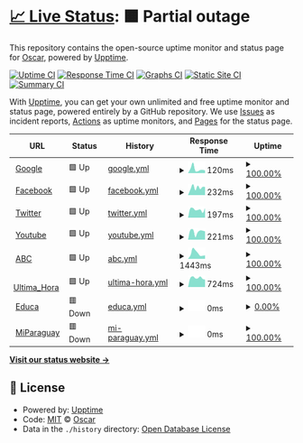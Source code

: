 # [📈 Live Status](https://Oscarozo.github.io/upptime): <!--live status--> **🟧 Partial outage**

This repository contains the open-source uptime monitor and status page for [Oscar](https://Oscarozo.github.io/upptime), powered by [Upptime](https://github.com/upptime/upptime).

[![Uptime CI](https://github.com/Oscarozo/upptime/workflows/Uptime%20CI/badge.svg)](https://github.com/Oscarozo/upptime/actions?query=workflow%3A%22Uptime+CI%22)
[![Response Time CI](https://github.com/Oscarozo/upptime/workflows/Response%20Time%20CI/badge.svg)](https://github.com/Oscarozo/upptime/actions?query=workflow%3A%22Response+Time+CI%22)
[![Graphs CI](https://github.com/Oscarozo/upptime/workflows/Graphs%20CI/badge.svg)](https://github.com/Oscarozo/upptime/actions?query=workflow%3A%22Graphs+CI%22)
[![Static Site CI](https://github.com/Oscarozo/upptime/workflows/Static%20Site%20CI/badge.svg)](https://github.com/Oscarozo/upptime/actions?query=workflow%3A%22Static+Site+CI%22)
[![Summary CI](https://github.com/Oscarozo/upptime/workflows/Summary%20CI/badge.svg)](https://github.com/Oscarozo/upptime/actions?query=workflow%3A%22Summary+CI%22)

With [Upptime](https://upptime.js.org), you can get your own unlimited and free uptime monitor and status page, powered entirely by a GitHub repository. We use [Issues](https://github.com/Oscarozo/upptime/issues) as incident reports, [Actions](https://github.com/Oscarozo/upptime/actions) as uptime monitors, and [Pages](https://Oscarozo.github.io/upptime) for the status page.

<!--start: status pages-->
<!-- This summary is generated by Upptime (https://github.com/upptime/upptime) -->
<!-- Do not edit this manually, your changes will be overwritten -->
<!-- prettier-ignore -->
| URL | Status | History | Response Time | Uptime |
| --- | ------ | ------- | ------------- | ------ |
| <img alt="" src="https://www.google.com/favicon.ico" height="13"> [Google](https://www.google.com.py) | 🟩 Up | [google.yml](https://github.com/Oscarozo/upptime/commits/HEAD/history/google.yml) | <details><summary><img alt="Response time graph" src="./graphs/google/response-time-week.png" height="20"> 120ms</summary><br><a href="https://Oscarozo.github.io/upptime/history/google"><img alt="Response time 181" src="https://img.shields.io/endpoint?url=https%3A%2F%2Fraw.githubusercontent.com%2FOscarozo%2Fupptime%2FHEAD%2Fapi%2Fgoogle%2Fresponse-time.json"></a><br><a href="https://Oscarozo.github.io/upptime/history/google"><img alt="24-hour response time 148" src="https://img.shields.io/endpoint?url=https%3A%2F%2Fraw.githubusercontent.com%2FOscarozo%2Fupptime%2FHEAD%2Fapi%2Fgoogle%2Fresponse-time-day.json"></a><br><a href="https://Oscarozo.github.io/upptime/history/google"><img alt="7-day response time 120" src="https://img.shields.io/endpoint?url=https%3A%2F%2Fraw.githubusercontent.com%2FOscarozo%2Fupptime%2FHEAD%2Fapi%2Fgoogle%2Fresponse-time-week.json"></a><br><a href="https://Oscarozo.github.io/upptime/history/google"><img alt="30-day response time 183" src="https://img.shields.io/endpoint?url=https%3A%2F%2Fraw.githubusercontent.com%2FOscarozo%2Fupptime%2FHEAD%2Fapi%2Fgoogle%2Fresponse-time-month.json"></a><br><a href="https://Oscarozo.github.io/upptime/history/google"><img alt="1-year response time 181" src="https://img.shields.io/endpoint?url=https%3A%2F%2Fraw.githubusercontent.com%2FOscarozo%2Fupptime%2FHEAD%2Fapi%2Fgoogle%2Fresponse-time-year.json"></a></details> | <details><summary><a href="https://Oscarozo.github.io/upptime/history/google">100.00%</a></summary><a href="https://Oscarozo.github.io/upptime/history/google"><img alt="All-time uptime 100.00%" src="https://img.shields.io/endpoint?url=https%3A%2F%2Fraw.githubusercontent.com%2FOscarozo%2Fupptime%2FHEAD%2Fapi%2Fgoogle%2Fuptime.json"></a><br><a href="https://Oscarozo.github.io/upptime/history/google"><img alt="24-hour uptime 100.00%" src="https://img.shields.io/endpoint?url=https%3A%2F%2Fraw.githubusercontent.com%2FOscarozo%2Fupptime%2FHEAD%2Fapi%2Fgoogle%2Fuptime-day.json"></a><br><a href="https://Oscarozo.github.io/upptime/history/google"><img alt="7-day uptime 100.00%" src="https://img.shields.io/endpoint?url=https%3A%2F%2Fraw.githubusercontent.com%2FOscarozo%2Fupptime%2FHEAD%2Fapi%2Fgoogle%2Fuptime-week.json"></a><br><a href="https://Oscarozo.github.io/upptime/history/google"><img alt="30-day uptime 100.00%" src="https://img.shields.io/endpoint?url=https%3A%2F%2Fraw.githubusercontent.com%2FOscarozo%2Fupptime%2FHEAD%2Fapi%2Fgoogle%2Fuptime-month.json"></a><br><a href="https://Oscarozo.github.io/upptime/history/google"><img alt="1-year uptime 100.00%" src="https://img.shields.io/endpoint?url=https%3A%2F%2Fraw.githubusercontent.com%2FOscarozo%2Fupptime%2FHEAD%2Fapi%2Fgoogle%2Fuptime-year.json"></a></details>
| <img alt="" src="https://www.facebook.com/favicon.ico" height="13"> [Facebook](https://es-la.facebook.com) | 🟩 Up | [facebook.yml](https://github.com/Oscarozo/upptime/commits/HEAD/history/facebook.yml) | <details><summary><img alt="Response time graph" src="./graphs/facebook/response-time-week.png" height="20"> 232ms</summary><br><a href="https://Oscarozo.github.io/upptime/history/facebook"><img alt="Response time 284" src="https://img.shields.io/endpoint?url=https%3A%2F%2Fraw.githubusercontent.com%2FOscarozo%2Fupptime%2FHEAD%2Fapi%2Ffacebook%2Fresponse-time.json"></a><br><a href="https://Oscarozo.github.io/upptime/history/facebook"><img alt="24-hour response time 177" src="https://img.shields.io/endpoint?url=https%3A%2F%2Fraw.githubusercontent.com%2FOscarozo%2Fupptime%2FHEAD%2Fapi%2Ffacebook%2Fresponse-time-day.json"></a><br><a href="https://Oscarozo.github.io/upptime/history/facebook"><img alt="7-day response time 232" src="https://img.shields.io/endpoint?url=https%3A%2F%2Fraw.githubusercontent.com%2FOscarozo%2Fupptime%2FHEAD%2Fapi%2Ffacebook%2Fresponse-time-week.json"></a><br><a href="https://Oscarozo.github.io/upptime/history/facebook"><img alt="30-day response time 287" src="https://img.shields.io/endpoint?url=https%3A%2F%2Fraw.githubusercontent.com%2FOscarozo%2Fupptime%2FHEAD%2Fapi%2Ffacebook%2Fresponse-time-month.json"></a><br><a href="https://Oscarozo.github.io/upptime/history/facebook"><img alt="1-year response time 284" src="https://img.shields.io/endpoint?url=https%3A%2F%2Fraw.githubusercontent.com%2FOscarozo%2Fupptime%2FHEAD%2Fapi%2Ffacebook%2Fresponse-time-year.json"></a></details> | <details><summary><a href="https://Oscarozo.github.io/upptime/history/facebook">100.00%</a></summary><a href="https://Oscarozo.github.io/upptime/history/facebook"><img alt="All-time uptime 100.00%" src="https://img.shields.io/endpoint?url=https%3A%2F%2Fraw.githubusercontent.com%2FOscarozo%2Fupptime%2FHEAD%2Fapi%2Ffacebook%2Fuptime.json"></a><br><a href="https://Oscarozo.github.io/upptime/history/facebook"><img alt="24-hour uptime 100.00%" src="https://img.shields.io/endpoint?url=https%3A%2F%2Fraw.githubusercontent.com%2FOscarozo%2Fupptime%2FHEAD%2Fapi%2Ffacebook%2Fuptime-day.json"></a><br><a href="https://Oscarozo.github.io/upptime/history/facebook"><img alt="7-day uptime 100.00%" src="https://img.shields.io/endpoint?url=https%3A%2F%2Fraw.githubusercontent.com%2FOscarozo%2Fupptime%2FHEAD%2Fapi%2Ffacebook%2Fuptime-week.json"></a><br><a href="https://Oscarozo.github.io/upptime/history/facebook"><img alt="30-day uptime 100.00%" src="https://img.shields.io/endpoint?url=https%3A%2F%2Fraw.githubusercontent.com%2FOscarozo%2Fupptime%2FHEAD%2Fapi%2Ffacebook%2Fuptime-month.json"></a><br><a href="https://Oscarozo.github.io/upptime/history/facebook"><img alt="1-year uptime 100.00%" src="https://img.shields.io/endpoint?url=https%3A%2F%2Fraw.githubusercontent.com%2FOscarozo%2Fupptime%2FHEAD%2Fapi%2Ffacebook%2Fuptime-year.json"></a></details>
| <img alt="" src="https://www.twitter.com/favicon.ico" height="13"> [Twitter](https://twitter.com) | 🟩 Up | [twitter.yml](https://github.com/Oscarozo/upptime/commits/HEAD/history/twitter.yml) | <details><summary><img alt="Response time graph" src="./graphs/twitter/response-time-week.png" height="20"> 197ms</summary><br><a href="https://Oscarozo.github.io/upptime/history/twitter"><img alt="Response time 218" src="https://img.shields.io/endpoint?url=https%3A%2F%2Fraw.githubusercontent.com%2FOscarozo%2Fupptime%2FHEAD%2Fapi%2Ftwitter%2Fresponse-time.json"></a><br><a href="https://Oscarozo.github.io/upptime/history/twitter"><img alt="24-hour response time 351" src="https://img.shields.io/endpoint?url=https%3A%2F%2Fraw.githubusercontent.com%2FOscarozo%2Fupptime%2FHEAD%2Fapi%2Ftwitter%2Fresponse-time-day.json"></a><br><a href="https://Oscarozo.github.io/upptime/history/twitter"><img alt="7-day response time 197" src="https://img.shields.io/endpoint?url=https%3A%2F%2Fraw.githubusercontent.com%2FOscarozo%2Fupptime%2FHEAD%2Fapi%2Ftwitter%2Fresponse-time-week.json"></a><br><a href="https://Oscarozo.github.io/upptime/history/twitter"><img alt="30-day response time 220" src="https://img.shields.io/endpoint?url=https%3A%2F%2Fraw.githubusercontent.com%2FOscarozo%2Fupptime%2FHEAD%2Fapi%2Ftwitter%2Fresponse-time-month.json"></a><br><a href="https://Oscarozo.github.io/upptime/history/twitter"><img alt="1-year response time 218" src="https://img.shields.io/endpoint?url=https%3A%2F%2Fraw.githubusercontent.com%2FOscarozo%2Fupptime%2FHEAD%2Fapi%2Ftwitter%2Fresponse-time-year.json"></a></details> | <details><summary><a href="https://Oscarozo.github.io/upptime/history/twitter">100.00%</a></summary><a href="https://Oscarozo.github.io/upptime/history/twitter"><img alt="All-time uptime 100.00%" src="https://img.shields.io/endpoint?url=https%3A%2F%2Fraw.githubusercontent.com%2FOscarozo%2Fupptime%2FHEAD%2Fapi%2Ftwitter%2Fuptime.json"></a><br><a href="https://Oscarozo.github.io/upptime/history/twitter"><img alt="24-hour uptime 100.00%" src="https://img.shields.io/endpoint?url=https%3A%2F%2Fraw.githubusercontent.com%2FOscarozo%2Fupptime%2FHEAD%2Fapi%2Ftwitter%2Fuptime-day.json"></a><br><a href="https://Oscarozo.github.io/upptime/history/twitter"><img alt="7-day uptime 100.00%" src="https://img.shields.io/endpoint?url=https%3A%2F%2Fraw.githubusercontent.com%2FOscarozo%2Fupptime%2FHEAD%2Fapi%2Ftwitter%2Fuptime-week.json"></a><br><a href="https://Oscarozo.github.io/upptime/history/twitter"><img alt="30-day uptime 100.00%" src="https://img.shields.io/endpoint?url=https%3A%2F%2Fraw.githubusercontent.com%2FOscarozo%2Fupptime%2FHEAD%2Fapi%2Ftwitter%2Fuptime-month.json"></a><br><a href="https://Oscarozo.github.io/upptime/history/twitter"><img alt="1-year uptime 100.00%" src="https://img.shields.io/endpoint?url=https%3A%2F%2Fraw.githubusercontent.com%2FOscarozo%2Fupptime%2FHEAD%2Fapi%2Ftwitter%2Fuptime-year.json"></a></details>
| <img alt="" src="https://www.youtube.com/favicon.ico" height="13"> [Youtube](https://www.youtube.com) | 🟩 Up | [youtube.yml](https://github.com/Oscarozo/upptime/commits/HEAD/history/youtube.yml) | <details><summary><img alt="Response time graph" src="./graphs/youtube/response-time-week.png" height="20"> 221ms</summary><br><a href="https://Oscarozo.github.io/upptime/history/youtube"><img alt="Response time 261" src="https://img.shields.io/endpoint?url=https%3A%2F%2Fraw.githubusercontent.com%2FOscarozo%2Fupptime%2FHEAD%2Fapi%2Fyoutube%2Fresponse-time.json"></a><br><a href="https://Oscarozo.github.io/upptime/history/youtube"><img alt="24-hour response time 329" src="https://img.shields.io/endpoint?url=https%3A%2F%2Fraw.githubusercontent.com%2FOscarozo%2Fupptime%2FHEAD%2Fapi%2Fyoutube%2Fresponse-time-day.json"></a><br><a href="https://Oscarozo.github.io/upptime/history/youtube"><img alt="7-day response time 221" src="https://img.shields.io/endpoint?url=https%3A%2F%2Fraw.githubusercontent.com%2FOscarozo%2Fupptime%2FHEAD%2Fapi%2Fyoutube%2Fresponse-time-week.json"></a><br><a href="https://Oscarozo.github.io/upptime/history/youtube"><img alt="30-day response time 239" src="https://img.shields.io/endpoint?url=https%3A%2F%2Fraw.githubusercontent.com%2FOscarozo%2Fupptime%2FHEAD%2Fapi%2Fyoutube%2Fresponse-time-month.json"></a><br><a href="https://Oscarozo.github.io/upptime/history/youtube"><img alt="1-year response time 261" src="https://img.shields.io/endpoint?url=https%3A%2F%2Fraw.githubusercontent.com%2FOscarozo%2Fupptime%2FHEAD%2Fapi%2Fyoutube%2Fresponse-time-year.json"></a></details> | <details><summary><a href="https://Oscarozo.github.io/upptime/history/youtube">100.00%</a></summary><a href="https://Oscarozo.github.io/upptime/history/youtube"><img alt="All-time uptime 100.00%" src="https://img.shields.io/endpoint?url=https%3A%2F%2Fraw.githubusercontent.com%2FOscarozo%2Fupptime%2FHEAD%2Fapi%2Fyoutube%2Fuptime.json"></a><br><a href="https://Oscarozo.github.io/upptime/history/youtube"><img alt="24-hour uptime 100.00%" src="https://img.shields.io/endpoint?url=https%3A%2F%2Fraw.githubusercontent.com%2FOscarozo%2Fupptime%2FHEAD%2Fapi%2Fyoutube%2Fuptime-day.json"></a><br><a href="https://Oscarozo.github.io/upptime/history/youtube"><img alt="7-day uptime 100.00%" src="https://img.shields.io/endpoint?url=https%3A%2F%2Fraw.githubusercontent.com%2FOscarozo%2Fupptime%2FHEAD%2Fapi%2Fyoutube%2Fuptime-week.json"></a><br><a href="https://Oscarozo.github.io/upptime/history/youtube"><img alt="30-day uptime 100.00%" src="https://img.shields.io/endpoint?url=https%3A%2F%2Fraw.githubusercontent.com%2FOscarozo%2Fupptime%2FHEAD%2Fapi%2Fyoutube%2Fuptime-month.json"></a><br><a href="https://Oscarozo.github.io/upptime/history/youtube"><img alt="1-year uptime 100.00%" src="https://img.shields.io/endpoint?url=https%3A%2F%2Fraw.githubusercontent.com%2FOscarozo%2Fupptime%2FHEAD%2Fapi%2Fyoutube%2Fuptime-year.json"></a></details>
| <img alt="" src="https://www.abc.com.py/favicon.ico" height="13"> [ABC](https://www.abc.com.py) | 🟩 Up | [abc.yml](https://github.com/Oscarozo/upptime/commits/HEAD/history/abc.yml) | <details><summary><img alt="Response time graph" src="./graphs/abc/response-time-week.png" height="20"> 1443ms</summary><br><a href="https://Oscarozo.github.io/upptime/history/abc"><img alt="Response time 1105" src="https://img.shields.io/endpoint?url=https%3A%2F%2Fraw.githubusercontent.com%2FOscarozo%2Fupptime%2FHEAD%2Fapi%2Fabc%2Fresponse-time.json"></a><br><a href="https://Oscarozo.github.io/upptime/history/abc"><img alt="24-hour response time 2519" src="https://img.shields.io/endpoint?url=https%3A%2F%2Fraw.githubusercontent.com%2FOscarozo%2Fupptime%2FHEAD%2Fapi%2Fabc%2Fresponse-time-day.json"></a><br><a href="https://Oscarozo.github.io/upptime/history/abc"><img alt="7-day response time 1443" src="https://img.shields.io/endpoint?url=https%3A%2F%2Fraw.githubusercontent.com%2FOscarozo%2Fupptime%2FHEAD%2Fapi%2Fabc%2Fresponse-time-week.json"></a><br><a href="https://Oscarozo.github.io/upptime/history/abc"><img alt="30-day response time 1202" src="https://img.shields.io/endpoint?url=https%3A%2F%2Fraw.githubusercontent.com%2FOscarozo%2Fupptime%2FHEAD%2Fapi%2Fabc%2Fresponse-time-month.json"></a><br><a href="https://Oscarozo.github.io/upptime/history/abc"><img alt="1-year response time 1105" src="https://img.shields.io/endpoint?url=https%3A%2F%2Fraw.githubusercontent.com%2FOscarozo%2Fupptime%2FHEAD%2Fapi%2Fabc%2Fresponse-time-year.json"></a></details> | <details><summary><a href="https://Oscarozo.github.io/upptime/history/abc">100.00%</a></summary><a href="https://Oscarozo.github.io/upptime/history/abc"><img alt="All-time uptime 99.99%" src="https://img.shields.io/endpoint?url=https%3A%2F%2Fraw.githubusercontent.com%2FOscarozo%2Fupptime%2FHEAD%2Fapi%2Fabc%2Fuptime.json"></a><br><a href="https://Oscarozo.github.io/upptime/history/abc"><img alt="24-hour uptime 100.00%" src="https://img.shields.io/endpoint?url=https%3A%2F%2Fraw.githubusercontent.com%2FOscarozo%2Fupptime%2FHEAD%2Fapi%2Fabc%2Fuptime-day.json"></a><br><a href="https://Oscarozo.github.io/upptime/history/abc"><img alt="7-day uptime 100.00%" src="https://img.shields.io/endpoint?url=https%3A%2F%2Fraw.githubusercontent.com%2FOscarozo%2Fupptime%2FHEAD%2Fapi%2Fabc%2Fuptime-week.json"></a><br><a href="https://Oscarozo.github.io/upptime/history/abc"><img alt="30-day uptime 100.00%" src="https://img.shields.io/endpoint?url=https%3A%2F%2Fraw.githubusercontent.com%2FOscarozo%2Fupptime%2FHEAD%2Fapi%2Fabc%2Fuptime-month.json"></a><br><a href="https://Oscarozo.github.io/upptime/history/abc"><img alt="1-year uptime 99.99%" src="https://img.shields.io/endpoint?url=https%3A%2F%2Fraw.githubusercontent.com%2FOscarozo%2Fupptime%2FHEAD%2Fapi%2Fabc%2Fuptime-year.json"></a></details>
| <img alt="" src="https://www.ultimahora.com/favicon.ico" height="13"> [Ultima_Hora](https://www.ultimahora.com) | 🟩 Up | [ultima-hora.yml](https://github.com/Oscarozo/upptime/commits/HEAD/history/ultima-hora.yml) | <details><summary><img alt="Response time graph" src="./graphs/ultima-hora/response-time-week.png" height="20"> 724ms</summary><br><a href="https://Oscarozo.github.io/upptime/history/ultima-hora"><img alt="Response time 729" src="https://img.shields.io/endpoint?url=https%3A%2F%2Fraw.githubusercontent.com%2FOscarozo%2Fupptime%2FHEAD%2Fapi%2Fultima-hora%2Fresponse-time.json"></a><br><a href="https://Oscarozo.github.io/upptime/history/ultima-hora"><img alt="24-hour response time 812" src="https://img.shields.io/endpoint?url=https%3A%2F%2Fraw.githubusercontent.com%2FOscarozo%2Fupptime%2FHEAD%2Fapi%2Fultima-hora%2Fresponse-time-day.json"></a><br><a href="https://Oscarozo.github.io/upptime/history/ultima-hora"><img alt="7-day response time 724" src="https://img.shields.io/endpoint?url=https%3A%2F%2Fraw.githubusercontent.com%2FOscarozo%2Fupptime%2FHEAD%2Fapi%2Fultima-hora%2Fresponse-time-week.json"></a><br><a href="https://Oscarozo.github.io/upptime/history/ultima-hora"><img alt="30-day response time 759" src="https://img.shields.io/endpoint?url=https%3A%2F%2Fraw.githubusercontent.com%2FOscarozo%2Fupptime%2FHEAD%2Fapi%2Fultima-hora%2Fresponse-time-month.json"></a><br><a href="https://Oscarozo.github.io/upptime/history/ultima-hora"><img alt="1-year response time 729" src="https://img.shields.io/endpoint?url=https%3A%2F%2Fraw.githubusercontent.com%2FOscarozo%2Fupptime%2FHEAD%2Fapi%2Fultima-hora%2Fresponse-time-year.json"></a></details> | <details><summary><a href="https://Oscarozo.github.io/upptime/history/ultima-hora">100.00%</a></summary><a href="https://Oscarozo.github.io/upptime/history/ultima-hora"><img alt="All-time uptime 100.00%" src="https://img.shields.io/endpoint?url=https%3A%2F%2Fraw.githubusercontent.com%2FOscarozo%2Fupptime%2FHEAD%2Fapi%2Fultima-hora%2Fuptime.json"></a><br><a href="https://Oscarozo.github.io/upptime/history/ultima-hora"><img alt="24-hour uptime 100.00%" src="https://img.shields.io/endpoint?url=https%3A%2F%2Fraw.githubusercontent.com%2FOscarozo%2Fupptime%2FHEAD%2Fapi%2Fultima-hora%2Fuptime-day.json"></a><br><a href="https://Oscarozo.github.io/upptime/history/ultima-hora"><img alt="7-day uptime 100.00%" src="https://img.shields.io/endpoint?url=https%3A%2F%2Fraw.githubusercontent.com%2FOscarozo%2Fupptime%2FHEAD%2Fapi%2Fultima-hora%2Fuptime-week.json"></a><br><a href="https://Oscarozo.github.io/upptime/history/ultima-hora"><img alt="30-day uptime 100.00%" src="https://img.shields.io/endpoint?url=https%3A%2F%2Fraw.githubusercontent.com%2FOscarozo%2Fupptime%2FHEAD%2Fapi%2Fultima-hora%2Fuptime-month.json"></a><br><a href="https://Oscarozo.github.io/upptime/history/ultima-hora"><img alt="1-year uptime 100.00%" src="https://img.shields.io/endpoint?url=https%3A%2F%2Fraw.githubusercontent.com%2FOscarozo%2Fupptime%2FHEAD%2Fapi%2Fultima-hora%2Fuptime-year.json"></a></details>
| <img alt="" src="https://ead.pol.una.py/sitio/wp-content/uploads/2016/08/educa-nuevo-mini.png" height="13"> [Educa](https://ead.pol.una.py/sitio/) | 🟥 Down | [educa.yml](https://github.com/Oscarozo/upptime/commits/HEAD/history/educa.yml) | <details><summary><img alt="Response time graph" src="./graphs/educa/response-time-week.png" height="20"> 0ms</summary><br><a href="https://Oscarozo.github.io/upptime/history/educa"><img alt="Response time 0" src="https://img.shields.io/endpoint?url=https%3A%2F%2Fraw.githubusercontent.com%2FOscarozo%2Fupptime%2FHEAD%2Fapi%2Feduca%2Fresponse-time.json"></a><br><a href="https://Oscarozo.github.io/upptime/history/educa"><img alt="24-hour response time 0" src="https://img.shields.io/endpoint?url=https%3A%2F%2Fraw.githubusercontent.com%2FOscarozo%2Fupptime%2FHEAD%2Fapi%2Feduca%2Fresponse-time-day.json"></a><br><a href="https://Oscarozo.github.io/upptime/history/educa"><img alt="7-day response time 0" src="https://img.shields.io/endpoint?url=https%3A%2F%2Fraw.githubusercontent.com%2FOscarozo%2Fupptime%2FHEAD%2Fapi%2Feduca%2Fresponse-time-week.json"></a><br><a href="https://Oscarozo.github.io/upptime/history/educa"><img alt="30-day response time 0" src="https://img.shields.io/endpoint?url=https%3A%2F%2Fraw.githubusercontent.com%2FOscarozo%2Fupptime%2FHEAD%2Fapi%2Feduca%2Fresponse-time-month.json"></a><br><a href="https://Oscarozo.github.io/upptime/history/educa"><img alt="1-year response time 0" src="https://img.shields.io/endpoint?url=https%3A%2F%2Fraw.githubusercontent.com%2FOscarozo%2Fupptime%2FHEAD%2Fapi%2Feduca%2Fresponse-time-year.json"></a></details> | <details><summary><a href="https://Oscarozo.github.io/upptime/history/educa">0.00%</a></summary><a href="https://Oscarozo.github.io/upptime/history/educa"><img alt="All-time uptime 0.00%" src="https://img.shields.io/endpoint?url=https%3A%2F%2Fraw.githubusercontent.com%2FOscarozo%2Fupptime%2FHEAD%2Fapi%2Feduca%2Fuptime.json"></a><br><a href="https://Oscarozo.github.io/upptime/history/educa"><img alt="24-hour uptime 0.00%" src="https://img.shields.io/endpoint?url=https%3A%2F%2Fraw.githubusercontent.com%2FOscarozo%2Fupptime%2FHEAD%2Fapi%2Feduca%2Fuptime-day.json"></a><br><a href="https://Oscarozo.github.io/upptime/history/educa"><img alt="7-day uptime 0.00%" src="https://img.shields.io/endpoint?url=https%3A%2F%2Fraw.githubusercontent.com%2FOscarozo%2Fupptime%2FHEAD%2Fapi%2Feduca%2Fuptime-week.json"></a><br><a href="https://Oscarozo.github.io/upptime/history/educa"><img alt="30-day uptime 1.38%" src="https://img.shields.io/endpoint?url=https%3A%2F%2Fraw.githubusercontent.com%2FOscarozo%2Fupptime%2FHEAD%2Fapi%2Feduca%2Fuptime-month.json"></a><br><a href="https://Oscarozo.github.io/upptime/history/educa"><img alt="1-year uptime 0.00%" src="https://img.shields.io/endpoint?url=https%3A%2F%2Fraw.githubusercontent.com%2FOscarozo%2Fupptime%2FHEAD%2Fapi%2Feduca%2Fuptime-year.json"></a></details>
| <img alt="" src="https://favicons.githubusercontent.com/www.miparaguay.dk" height="13"> [MiParaguay](http://www.miparaguay.dk) | 🟥 Down | [mi-paraguay.yml](https://github.com/Oscarozo/upptime/commits/HEAD/history/mi-paraguay.yml) | <details><summary><img alt="Response time graph" src="./graphs/mi-paraguay/response-time-week.png" height="20"> 0ms</summary><br><a href="https://Oscarozo.github.io/upptime/history/mi-paraguay"><img alt="Response time 0" src="https://img.shields.io/endpoint?url=https%3A%2F%2Fraw.githubusercontent.com%2FOscarozo%2Fupptime%2FHEAD%2Fapi%2Fmi-paraguay%2Fresponse-time.json"></a><br><a href="https://Oscarozo.github.io/upptime/history/mi-paraguay"><img alt="24-hour response time 0" src="https://img.shields.io/endpoint?url=https%3A%2F%2Fraw.githubusercontent.com%2FOscarozo%2Fupptime%2FHEAD%2Fapi%2Fmi-paraguay%2Fresponse-time-day.json"></a><br><a href="https://Oscarozo.github.io/upptime/history/mi-paraguay"><img alt="7-day response time 0" src="https://img.shields.io/endpoint?url=https%3A%2F%2Fraw.githubusercontent.com%2FOscarozo%2Fupptime%2FHEAD%2Fapi%2Fmi-paraguay%2Fresponse-time-week.json"></a><br><a href="https://Oscarozo.github.io/upptime/history/mi-paraguay"><img alt="30-day response time 0" src="https://img.shields.io/endpoint?url=https%3A%2F%2Fraw.githubusercontent.com%2FOscarozo%2Fupptime%2FHEAD%2Fapi%2Fmi-paraguay%2Fresponse-time-month.json"></a><br><a href="https://Oscarozo.github.io/upptime/history/mi-paraguay"><img alt="1-year response time 0" src="https://img.shields.io/endpoint?url=https%3A%2F%2Fraw.githubusercontent.com%2FOscarozo%2Fupptime%2FHEAD%2Fapi%2Fmi-paraguay%2Fresponse-time-year.json"></a></details> | <details><summary><a href="https://Oscarozo.github.io/upptime/history/mi-paraguay">100.00%</a></summary><a href="https://Oscarozo.github.io/upptime/history/mi-paraguay"><img alt="All-time uptime 100.00%" src="https://img.shields.io/endpoint?url=https%3A%2F%2Fraw.githubusercontent.com%2FOscarozo%2Fupptime%2FHEAD%2Fapi%2Fmi-paraguay%2Fuptime.json"></a><br><a href="https://Oscarozo.github.io/upptime/history/mi-paraguay"><img alt="24-hour uptime 100.00%" src="https://img.shields.io/endpoint?url=https%3A%2F%2Fraw.githubusercontent.com%2FOscarozo%2Fupptime%2FHEAD%2Fapi%2Fmi-paraguay%2Fuptime-day.json"></a><br><a href="https://Oscarozo.github.io/upptime/history/mi-paraguay"><img alt="7-day uptime 100.00%" src="https://img.shields.io/endpoint?url=https%3A%2F%2Fraw.githubusercontent.com%2FOscarozo%2Fupptime%2FHEAD%2Fapi%2Fmi-paraguay%2Fuptime-week.json"></a><br><a href="https://Oscarozo.github.io/upptime/history/mi-paraguay"><img alt="30-day uptime 100.00%" src="https://img.shields.io/endpoint?url=https%3A%2F%2Fraw.githubusercontent.com%2FOscarozo%2Fupptime%2FHEAD%2Fapi%2Fmi-paraguay%2Fuptime-month.json"></a><br><a href="https://Oscarozo.github.io/upptime/history/mi-paraguay"><img alt="1-year uptime 100.00%" src="https://img.shields.io/endpoint?url=https%3A%2F%2Fraw.githubusercontent.com%2FOscarozo%2Fupptime%2FHEAD%2Fapi%2Fmi-paraguay%2Fuptime-year.json"></a></details>

<!--end: status pages-->

[**Visit our status website →**](https://Oscarozo.github.io/upptime)

## 📄 License

- Powered by: [Upptime](https://github.com/upptime/upptime)
- Code: [MIT](./LICENSE) © [Oscar](https://Oscarozo.github.io/upptime)
- Data in the `./history` directory: [Open Database License](https://opendatacommons.org/licenses/odbl/1-0/)
